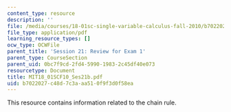 ```yaml
---
content_type: resource
description: ''
file: /media/courses/18-01sc-single-variable-calculus-fall-2010/b7022027c48d7c3aaa510f9f3d0f58ea_MIT18_01SCF10_Ses21b.pdf
file_type: application/pdf
learning_resource_types: []
ocw_type: OCWFile
parent_title: 'Session 21: Review for Exam 1'
parent_type: CourseSection
parent_uid: 0bc7f9cd-2fd4-5990-1983-2c45df40e073
resourcetype: Document
title: MIT18_01SCF10_Ses21b.pdf
uid: b7022027-c48d-7c3a-aa51-0f9f3d0f58ea
---
```

This resource contains information related to the chain rule. 